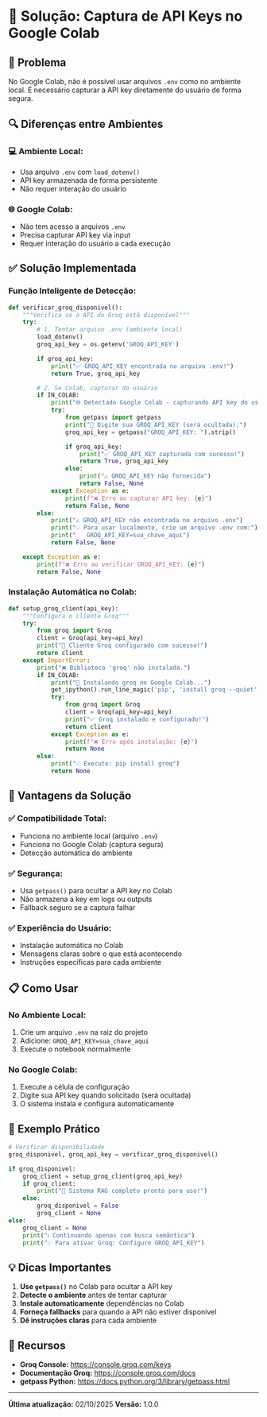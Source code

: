 # 🔧 Solução: Captura de API Keys no Google Colab

## 🎯 Problema

No Google Colab, não é possível usar arquivos `.env` como no ambiente local. É necessário capturar a API key diretamente do usuário de forma segura.

## 🔍 Diferenças entre Ambientes

### **💻 Ambiente Local:**

- Usa arquivo `.env` com `load_dotenv()`
- API key armazenada de forma persistente
- Não requer interação do usuário

### **🌐 Google Colab:**

- Não tem acesso a arquivos `.env`
- Precisa capturar API key via input
- Requer interação do usuário a cada execução

## ✅ Solução Implementada

### **Função Inteligente de Detecção:**

```python
def verificar_groq_disponivel():
    """Verifica se a API do Groq está disponível"""
    try:
        # 1. Tentar arquivo .env (ambiente local)
        load_dotenv()
        groq_api_key = os.getenv('GROQ_API_KEY')

        if groq_api_key:
            print("✅ GROQ_API_KEY encontrada no arquivo .env!")
            return True, groq_api_key

        # 2. Se Colab, capturar do usuário
        if IN_COLAB:
            print("🌐 Detectado Google Colab - capturando API key do usuário...")
            try:
                from getpass import getpass
                print("🔑 Digite sua GROQ_API_KEY (será ocultada):")
                groq_api_key = getpass("GROQ_API_KEY: ").strip()

                if groq_api_key:
                    print("✅ GROQ_API_KEY capturada com sucesso!")
                    return True, groq_api_key
                else:
                    print("⚠️ GROQ_API_KEY não fornecida")
                    return False, None
            except Exception as e:
                print(f"❌ Erro ao capturar API key: {e}")
                return False, None
        else:
            print("⚠️ GROQ_API_KEY não encontrada no arquivo .env")
            print("💡 Para usar localmente, crie um arquivo .env com:")
            print("   GROQ_API_KEY=sua_chave_aqui")
            return False, None

    except Exception as e:
        print(f"❌ Erro ao verificar GROQ_API_KEY: {e}")
        return False, None
```

### **Instalação Automática no Colab:**

```python
def setup_groq_client(api_key):
    """Configura o cliente Groq"""
    try:
        from groq import Groq
        client = Groq(api_key=api_key)
        print("🤖 Cliente Groq configurado com sucesso!")
        return client
    except ImportError:
        print("❌ Biblioteca 'groq' não instalada.")
        if IN_COLAB:
            print("🔧 Instalando groq no Google Colab...")
            get_ipython().run_line_magic('pip', 'install groq --quiet')
            try:
                from groq import Groq
                client = Groq(api_key=api_key)
                print("✅ Groq instalado e configurado!")
                return client
            except Exception as e:
                print(f"❌ Erro após instalação: {e}")
                return None
        else:
            print("💡 Execute: pip install groq")
            return None
```

## 🎯 Vantagens da Solução

### **✅ Compatibilidade Total:**

- Funciona no ambiente local (arquivo `.env`)
- Funciona no Google Colab (captura segura)
- Detecção automática do ambiente

### **✅ Segurança:**

- Usa `getpass()` para ocultar a API key no Colab
- Não armazena a key em logs ou outputs
- Fallback seguro se a captura falhar

### **✅ Experiência do Usuário:**

- Instalação automática no Colab
- Mensagens claras sobre o que está acontecendo
- Instruções específicas para cada ambiente

## 📋 Como Usar

### **No Ambiente Local:**

1. Crie um arquivo `.env` na raiz do projeto
2. Adicione: `GROQ_API_KEY=sua_chave_aqui`
3. Execute o notebook normalmente

### **No Google Colab:**

1. Execute a célula de configuração
2. Digite sua API key quando solicitado (será ocultada)
3. O sistema instala e configura automaticamente

## 🔧 Exemplo Prático

```python
# Verificar disponibilidade
groq_disponivel, groq_api_key = verificar_groq_disponivel()

if groq_disponivel:
    groq_client = setup_groq_client(groq_api_key)
    if groq_client:
        print("🎯 Sistema RAG completo pronto para uso!")
    else:
        groq_disponivel = False
        groq_client = None
else:
    groq_client = None
    print("ℹ️ Continuando apenas com busca semântica")
    print("💡 Para ativar Groq: Configure GROQ_API_KEY")
```

## 💡 Dicas Importantes

1. **Use `getpass()`** no Colab para ocultar a API key
2. **Detecte o ambiente** antes de tentar capturar
3. **Instale automaticamente** dependências no Colab
4. **Forneça fallbacks** para quando a API não estiver disponível
5. **Dê instruções claras** para cada ambiente

## 🔗 Recursos

- **Groq Console:** https://console.groq.com/keys
- **Documentação Groq:** https://console.groq.com/docs
- **getpass Python:** https://docs.python.org/3/library/getpass.html

---

**Última atualização:** 02/10/2025
**Versão:** 1.0.0
